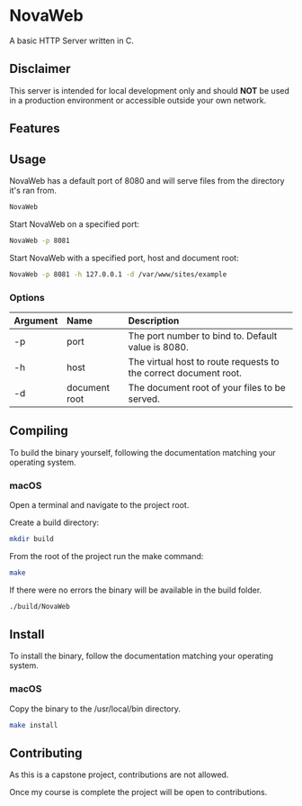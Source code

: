 # NovaWeb
A basic HTTP Server written in C.


## Disclaimer

This server is intended for local development only and should **NOT** be used in a production environment or accessible outside your own network.


## Features


## Usage

NovaWeb has a default port of 8080 and will serve files from the directory it's ran from.

```bash
NovaWeb
```

Start NovaWeb on a specified port:

```bash
NovaWeb -p 8081
```

Start NovaWeb with a specified port, host and document root:

```bash
NovaWeb -p 8081 -h 127.0.0.1 -d /var/www/sites/example
```

### Options

| Argument | Name          | Description                                                      |
|----------|:--------------|:-----------------------------------------------------------------|
| -p       | port          | The port number to bind to. Default value is 8080.               |
| -h       | host          | The virtual host to route requests to the correct document root. |
| -d       | document root | The document root of your files to be served.                    |


## Compiling

To build the binary yourself, following the documentation matching your operating system.

### macOS

Open a terminal and navigate to the project root.

Create a build directory:
```bash
mkdir build
```

From the root of the project run the make command:
```bash
make
```

If there were no errors the binary will be available in the build folder.

```bash
./build/NovaWeb
```

## Install

To install the binary, follow the documentation matching your operating system.

### macOS

Copy the binary to the /usr/local/bin directory.

```bash
make install
```


## Contributing

As this is a capstone project, contributions are not allowed.

Once my course is complete the project will be open to contributions.


